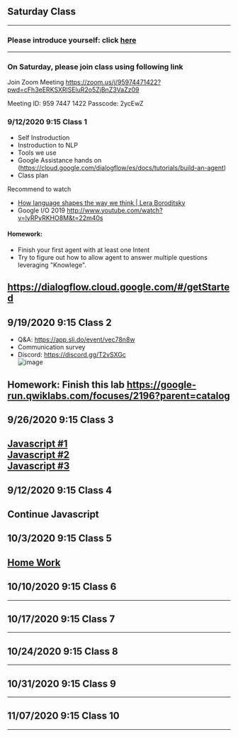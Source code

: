 ## Saturday Class 
---

### Please introduce yourself: click [here](https://flipgrid.com/85f3f2e7)
---
### On Saturday, please join class using following link

Join Zoom Meeting
https://zoom.us/j/95974471422?pwd=cFh3eERKSXRlSEluR2o5ZjBnZ3VaZz09

Meeting ID: 959 7447 1422
Passcode: 2ycEwZ

<!-- ---
## Join Wechat group
![image](https://user-images.githubusercontent.com/24532787/92997150-b8461200-f4d6-11ea-84cf-ab2c029c06cf.png)
-->
### 9/12/2020 9:15 Class 1
* Self Instroduction 
* Instroduction to NLP
* Tools we use
* Google Assistance hands on (https://cloud.google.com/dialogflow/es/docs/tutorials/build-an-agent)
* Class plan

Recommend to watch
* [How language shapes the way we think | Lera Boroditsky](https://youtu.be/RKK7wGAYP6k)
* Google I/O 2019 http://www.youtube.com/watch?v=lyRPyRKHO8M&t=22m40s

#### Homework: 
* Finish your first agent with at least one Intent
* Try to figure out how to allow agent to answer multiple questions leveraging "Knowlege". 

https://dialogflow.cloud.google.com/#/getStarted
---

## 9/19/2020 9:15 Class 2
* Q&A: https://app.sli.do/event/vec78n8w
* Communication survey
* Discord: https://discord.gg/T2vSXGc  
![image](https://user-images.githubusercontent.com/24532787/93668707-ec2fb300-fa53-11ea-8729-25d4a0784358.png)




Homework: 
Finish this lab https://google-run.qwiklabs.com/focuses/2196?parent=catalog
---
## 9/26/2020 9:15 Class 3
[Javascript #1](https://github.com/STEMEduX/2020-2021Semester1/blob/master/Saturday/javascript/01.md)    
[Javascript #2](https://github.com/STEMEduX/2020-2021Semester1/blob/master/Saturday/javascript/02.md)  
[Javascript #3](https://github.com/STEMEduX/2020-2021Semester1/blob/master/Saturday/javascript/03.md)  
--- 
## 9/12/2020 9:15 Class 4
Continue Javascript 
---
## 10/3/2020 9:15 Class 5
[Home Work](https://github.com/STEMEduX/2020-2021Semester1/blob/master/Saturday/javascript/homework_20201003.md)
---
## 10/10/2020 9:15 Class 6
---
## 10/17/2020 9:15 Class 7
---
## 10/24/2020 9:15 Class 8
---
## 10/31/2020 9:15 Class 9
---
## 11/07/2020 9:15 Class 10
---


